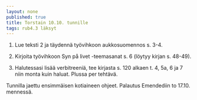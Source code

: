 ```yaml
---
layout: none
published: true
title: Torstain 10.10. tunnille
tags: rub4.3 läksyt
---
```

1. Lue teksti 2 ja täydennä työvihkoon aukkosuomennos s. 3-4.

3. Kirjoita työvihkoon Syn på livet -teemasanat s. 6 (löytyy kirjan s. 48-49).

2. Halutessasi lisää verbitreeniä, tee kirjasta s. 120 alkaen t. 4, 5a, 6 ja 7 niin monta kuin haluat. Plussa per tehtävä.

Tunnilla jaettu ensimmäisen kotiaineen ohjeet. Palautus Emendediin to 17.10. mennessä.


